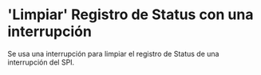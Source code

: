 # 'Limpiar' Registro de Status con una interrupción
Se usa una interrupción para limpiar el registro de Status de una interrupción del SPI.